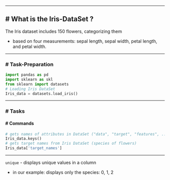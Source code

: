
---
## # What is the Iris-DataSet ?

The Iris dataset includes 150 flowers, categorizing them
- based on four measurements: sepal length, sepal width, petal length, and petal width.

---
### # Task-Preparation

```python
import pandas as pd
import sklearn as skl
from sklearn import datasets
# Loading Iris DataSet
Iris_data = datasets.load_iris()
```

---
### # Tasks

#### # Commands

```python
# gets names of attributes in DataSet ("data", "target", "features", ...)
Iris_data.keys() 
# gets target names from Iris DataSet (species of flowers)
Iris_data['target_names']
```

---

`unique` - displays unique values in a column
- in our example: displays only the species: 0, 1, 2